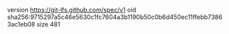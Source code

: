 version https://git-lfs.github.com/spec/v1
oid sha256:9715297a5c46e5630c1fc7604a3b1190b50c0b6d450ec11ffebb73863ac1eb08
size 481
